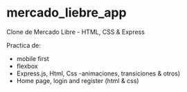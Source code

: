 # mercado_liebre_app
Clone de Mercado Libre - HTML, CSS & Express

Practica de: </br>
 - mobile first </br> 
 - flexbox </br>
 - Express.js, Html, Css -animaciones, transiciones & otros) </br>
 - Home page, login and register (html & css) </br>
 
 

